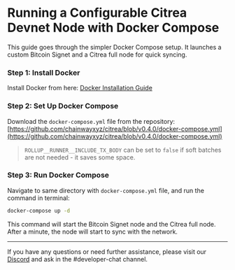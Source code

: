 # Running a Configurable Citrea Devnet Node with Docker Compose

This guide goes through the simpler Docker Compose setup. It launches a custom Bitcoin Signet and a Citrea full node for quick syncing.

### Step 1: Install Docker

Install Docker from here: [Docker Installation Guide](https://docs.docker.com/get-docker/)

### Step 2: Set Up Docker Compose

Download the `docker-compose.yml` file from the repository: [https://github.com/chainwayxyz/citrea/blob/v0.4.0/docker-compose.yml](https://github.com/chainwayxyz/citrea/blob/v0.4.0/docker-compose.yml)

> `ROLLUP__RUNNER__INCLUDE_TX_BODY` can be set to `false` if soft batches are not needed - it saves some space.

### Step 3: Run Docker Compose

Navigate to same directory with `docker-compose.yml` file, and run the command in terminal:

```sh
docker-compose up -d
```

This command will start the Bitcoin Signet node and the Citrea full node. After a minute, the node will start to sync with the network.

-------------------------

If you have any questions or need further assistance, please visit our [Discord](https://discord.gg/invite/citrea) and ask in the #developer-chat channel.